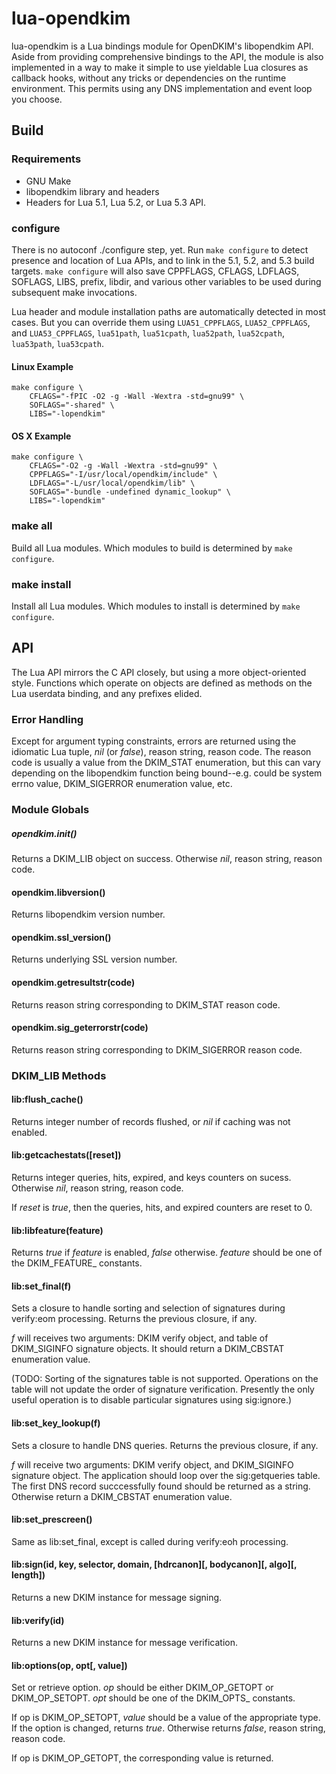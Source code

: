 # lua-opendkim

lua-opendkim is a Lua bindings module for OpenDKIM's libopendkim API. Aside
from providing comprehensive bindings to the API, the module is also
implemented in a way to make it simple to use yieldable Lua closures as
callback hooks, without any tricks or dependencies on the runtime
environment. This permits using any DNS implementation and event loop you
choose.

## Build

### Requirements

* GNU Make  
* libopendkim library and headers
* Headers for Lua 5.1, Lua 5.2, or Lua 5.3 API.

### configure  

There is no autoconf ./configure step, yet. Run `make configure` to detect
presence and location of Lua APIs, and to link in the 5.1, 5.2, and 5.3
build targets. `make configure` will also save CPPFLAGS, CFLAGS, LDFLAGS,
SOFLAGS, LIBS, prefix, libdir, and various other variables to be used during
subsequent make invocations.

Lua header and module installation paths are automatically detected in most
cases. But you can override them using `LUA51_CPPFLAGS`, `LUA52_CPPFLAGS`,
and `LUA53_CPPFLAGS`, `lua51path`, `lua51cpath`, `lua52path`, `lua52cpath`,
`lua53path`, `lua53cpath`.

#### Linux Example

```
make configure \
	CFLAGS="-fPIC -O2 -g -Wall -Wextra -std=gnu99" \
	SOFLAGS="-shared" \
	LIBS="-lopendkim"
```

#### OS X Example

``` 
make configure \
	CFLAGS="-O2 -g -Wall -Wextra -std=gnu99" \      
	CPPFLAGS="-I/usr/local/opendkim/include" \
	LDFLAGS="-L/usr/local/opendkim/lib" \
	SOFLAGS="-bundle -undefined dynamic_lookup" \
	LIBS="-lopendkim"
```

### make all

Build all Lua modules. Which modules to build is determined by `make
configure`.

### make install

Install all Lua modules. Which modules to install is determined by `make
configure`.

## API

The Lua API mirrors the C API closely, but using a more object-oriented
style. Functions which operate on objects are defined as methods on the Lua
userdata binding, and any prefixes elided.

### Error Handling

Except for argument typing constraints, errors are returned using the
idiomatic Lua tuple, _nil_ (or _false_), reason string, reason code. The
reason code is usually a value from the DKIM_STAT enumeration, but this can
vary depending on the libopendkim function being bound--e.g. could be system
errno value, DKIM_SIGERROR enumeration value, etc.


### Module Globals

##### opendkim.init()

Returns a DKIM_LIB object on success. Otherwise _nil_, reason string, reason
code.

#### opendkim.libversion()

Returns libopendkim version number.

#### opendkim.ssl_version()

Returns underlying SSL version number.

#### opendkim.getresultstr(code)

Returns reason string corresponding to DKIM_STAT reason code.

#### opendkim.sig_geterrorstr(code)

Returns reason string corresponding to DKIM_SIGERROR reason code.

### DKIM_LIB Methods

#### lib:flush_cache()

Returns integer number of records flushed, or _nil_ if caching was not
enabled.

#### lib:getcachestats([reset])

Returns integer queries, hits, expired, and keys counters on sucess.
Otherwise _nil_, reason string, reason code.

If _reset_ is _true_, then the queries, hits, and expired counters are reset
to 0.

#### lib:libfeature(feature)

Returns _true_ if _feature_ is enabled, _false_ otherwise. _feature_ should
be one of the DKIM\_FEATURE\_ constants.

#### lib:set_final(f)

Sets a closure to handle sorting and selection of signatures during
verify:eom processing. Returns the previous closure, if any.

_f_ will receives two arguments: DKIM verify object, and table of
DKIM_SIGINFO signature objects. It should return a DKIM_CBSTAT enumeration
value.

(TODO: Sorting of the signatures table is not supported. Operations on the
table will not update the order of signature verification. Presently the
only useful operation is to disable particular signatures using sig:ignore.)

#### lib:set_key_lookup(f)

Sets a closure to handle DNS queries. Returns the previous closure, if any.

_f_ will receive two arguments: DKIM verify object, and DKIM_SIGINFO
signature object. The application should loop over the sig:getqueries table.
The first DNS record succcessfully found should be returned as a string.
Otherwise return a DKIM_CBSTAT enumeration value.

#### lib:set_prescreen()

Same as lib:set_final, except is called during verify:eoh processing.

#### lib:sign(id, key, selector, domain, [hdrcanon][, bodycanon][, algo][, length])

Returns a new DKIM instance for message signing.

#### lib:verify(id)

Returns a new DKIM instance for message verification.

#### lib:options(op, opt[, value])

Set or retrieve option. _op_ should be either DKIM_OP_GETOPT or
DKIM_OP_SETOPT. _opt_ should be one of the DKIM_OPTS\_ constants.

If op is DKIM_OP_SETOPT, _value_ should be a value of the appropriate type.
If the option is changed, returns _true_. Otherwise returns _false_, reason
string, reason code.

If op is DKIM_OP_GETOPT, the corresponding value is returned.
